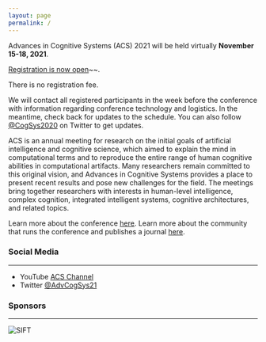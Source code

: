```yaml
---
layout: page
permalink: /
---
```


Advances in Cognitive Systems (ACS) 2021 will be held virtually **November 15-18, 2021**.

[Registration is now open](https://docs.google.com/forms/d/1SYnlZiTsNhAVQdEHxJIlEt0abZx_GgvbpMCABzATjs0/viewform?edit_requested=true)~~.

There is no registration fee.

We will contact all registered participants in the week before the conference with information regarding conference technology and logistics. In the meantime, check back for updates to the schedule. You can also follow [@CogSys2020](https://twitter.com/CogSys2020) on Twitter to get updates.

ACS is an annual meeting for research on the initial goals of artificial intelligence and cognitive science, which aimed to explain the mind in computational terms and to reproduce the entire range of human cognitive abilities in computational artifacts. Many researchers remain committed to this original vision, and Advances in Cognitive Systems provides a place to present recent results and pose new challenges for the field. The meetings bring together researchers with interests in human-level intelligence, complex cognition, integrated intelligent systems, cognitive architectures, and related topics. 

Learn more about the conference [here](http://www.cogsys.org/conference/2021/). Learn more about the community that runs the conference and publishes a journal [here](http://cogsys.org/).

### Social Media
----
- YouTube [ACS Channel](https://www.youtube.com/channel/UCTcaMWR5sv603SO7DN8L-TA)
- Twitter [@AdvCogSys21](https://twitter.com/AdvCogSys21)


### Sponsors
----
<img src= "{{ site.baseurl }}/images/sift-logo-510.png"  alt="SIFT" style="max-width:150px;">

